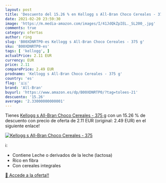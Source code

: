 ```yaml
---
layout: post
title: 'Descuento del 15.26 % en Kellogg s All-Bran Choco Cereales - 375 '
date: 2021-02-20 23:59:30
image: 'https://m.media-amazon.com/images/I/41JdQkZpIEL._SL200_.jpg'
comments: true
category: ofertas
author: ring
slug: 'B00XDNRTP0-es Kellogg s All-Bran Choco Cereales - 375 g'
sku: 'B00XDNRTP0-es'
tags: [ 'kellogg', ]
actualPrice: 2.11 EUR
currency: EUR
price: 2.11
comparePrice: 2.49 EUR
prodname: 'Kellogg s All-Bran Choco Cereales - 375 g'
country: 'es'
flag: '🇪🇸'
brand: 'All-Bran'
buyurl: 'https://www.amazon.es/dp/B00XDNRTP0/?tag=tolees-21'
descuento: '15.26'
average: '2.33000000000001'
---
```


Tienes [Kellogg s All-Bran Choco Cereales - 375 g](https://www.amazon.es/dp/B00XDNRTP0/?tag=tolees-21) con un 15.26 % de descuento con precio de oferta de 2.11 EUR (original: 2.49 EUR) en el siguiente enlace!

[![Kellogg s All-Bran Choco Cereales - 375 ](https://m.media-amazon.com/images/I/41JdQkZpIEL._SL200_.jpg)](https://www.amazon.es/dp/B00XDNRTP0/?tag=tolees-21)

ℹ️:

- Contiene Leche o derivados de la leche (lactosa)
- Rico en fibra
- Con cereales integrales

[🛒 Accede a la oferta!!](https://www.amazon.es/dp/B00XDNRTP0/?tag=tolees-21)
